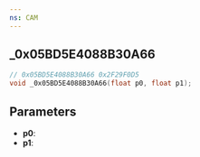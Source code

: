 ```yaml
---
ns: CAM
---
```

## _0x05BD5E4088B30A66

```c
// 0x05BD5E4088B30A66 0x2F29F0D5
void _0x05BD5E4088B30A66(float p0, float p1);
```

## Parameters
* **p0**:
* **p1**:
